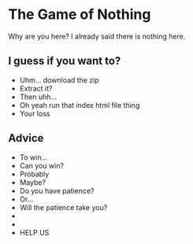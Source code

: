 # The Game of Nothing
Why are you here? I already said there is nothing here.

## I guess if you want to?
* Uhm... download the zip
* Extract it?
* Then uhh...
* Oh yeah run that index html file thing
* Your loss

## Advice
* To win...
* Can you win?
* Probably
* Maybe?
* Do you have patience?
* Or...
* Will the patience take you?
* 
* 
* HELP US
